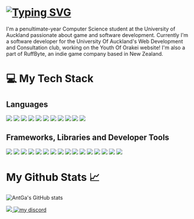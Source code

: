 
<h1 align="left">
<a href="https://git.io/typing-svg"><img src="https://readme-typing-svg.demolab.com?font=Inter&weight=800&size=29&duration=5000&pause=250&color=00BEFF&repeat=true&width=435&lines=Hello+%F0%9F%91%8B;I'm+Anton+Garay!" alt="Typing SVG" /></a>
</h1>
I'm a penultimate-year Computer Science student at the University of Auckland passionate about game and software development. Currently I'm a software developer for the University Of Auckland's Web Development and Consultation club, working on the Youth Of Orakei website! I'm also a part of RuffByte, an indie game company based in New Zealand.

# 💻 My Tech Stack

## Languages 
<div>
<img src="https://img.shields.io/badge/html5-%23E34F26.svg?style=for-the-badge&logo=html5&logoColor=white"/>
<img src="https://img.shields.io/badge/css3-%231572B6.svg?style=for-the-badge&logo=css3&logoColor=white"/>
<img src="https://img.shields.io/badge/python-3670A0?style=for-the-badge&logo=python&logoColor=ffdd54"/>
<img src="https://img.shields.io/badge/typescript-%23007ACC.svg?style=for-the-badge&logo=typescript&logoColor=white"/>
<img src="https://img.shields.io/badge/javascript-%23323330.svg?style=for-the-badge&logo=javascript&logoColor=%23F7DF1E"
<img src="https://img.shields.io/badge/java-%23ED8B00.svg?style=for-the-badge&logo=openjdk&logoColor=white"/>
<img src="https://img.shields.io/badge/java-%23ED8B00.svg?style=for-the-badge&logo=openjdk&logoColor=white"/>
  <img src="https://img.shields.io/badge/Godot-478CBF?style=for-the-badge&logo=GodotEngine&logoColor=white"/>
<img src="https://img.shields.io/badge/mysql-4479A1.svg?style=for-the-badge&logo=mysql&logoColor=white"/>
<img src="https://img.shields.io/badge/c-%2300599C.svg?style=for-the-badge&logo=c&logoColor=white"/>
  <img src="https://img.shields.io/badge/markdown-%23000000.svg?style=for-the-badge&logo=markdown&logoColor=white"/>
<img src="https://img.shields.io/badge/r-%23276DC3.svg?style=for-the-badge&logo=r&logoColor=white"/>
  
</div>

## Frameworks, Libraries and Developer Tools
<div>
<img src="https://img.shields.io/badge/react-%2320232a.svg?style=for-the-badge&logo=react&logoColor=%2361DAFB"/>
<img src="https://img.shields.io/badge/tailwindcss-%2338B2AC.svg?style=for-the-badge&logo=tailwind-css&logoColor=white"/>
<img src="https://img.shields.io/badge/Framer-black?style=for-the-badge&logo=framer&logoColor=blue"/>
<img src="https://img.shields.io/badge/vite-%23646CFF.svg?style=for-the-badge&logo=vite&logoColor=white"/>
<img src="https://img.shields.io/badge/React_Router-CA4245?style=for-the-badge&logo=react-router&logoColor=white"/>
<img src="https://img.shields.io/badge/astro-%232C2052.svg?style=for-the-badge&logo=astro&logoColor=white"/>
<img src="https://img.shields.io/badge/Aseprite-FFFFFF?style=for-the-badge&logo=Aseprite&logoColor=#7D929E"/>
<img src="https://img.shields.io/badge/Itch-%23FF0B34.svg?style=for-the-badge&logo=Itch.io&logoColor=white"/>
<img src="https://img.shields.io/badge/Notion-%23000000.svg?style=for-the-badge&logo=notion&logoColor=white"/>
<img src="https://img.shields.io/badge/jira-%230A0FFF.svg?style=for-the-badge&logo=jira&logoColor=white"/>
<img src="https://img.shields.io/badge/Figma-F24E1E?style=for-the-badge&logo=figma&logoColor=white"/>
<img src="https://img.shields.io/badge/AWS-%23FF9900.svg?style=for-the-badge&logo=amazon-aws&logoColor=white"/>
<img src="https://img.shields.io/badge/bootstrap-%238511FA.svg?style=for-the-badge&logo=bootstrap&logoColor=white"/>
<img src="https://img.shields.io/badge/flask-%23000.svg?style=for-the-badge&logo=flask&logoColor=white"/>
<img src="https://img.shields.io/badge/netlify-%23000000.svg?style=for-the-badge&logo=netlify&logoColor=#00C7B7"/>
<img src="https://img.shields.io/badge/NPM-%23CB3837.svg?style=for-the-badge&logo=npm&logoColor=white"/>
</div>


# My Github Stats 📈

![AntGa's GitHub stats](https://github-readme-stats.vercel.app/api?username=AntGa&show_icons=true&theme=radical)


<div align="left">
  <a href="https://www.linkedin.com/in/antga/">
    <img src="https://img.shields.io/badge/LinkedIn-0077B5?style=for-the-badge&logo=linkedin&logoColor=white"/>
  </a>
   <a href="#"><img alt="my discord" title="Discord" src="https://img.shields.io/badge/AntGa-3152A0?style=for-the-badge&logo=Discord&logoColor=white"/></a>
 
</div>
